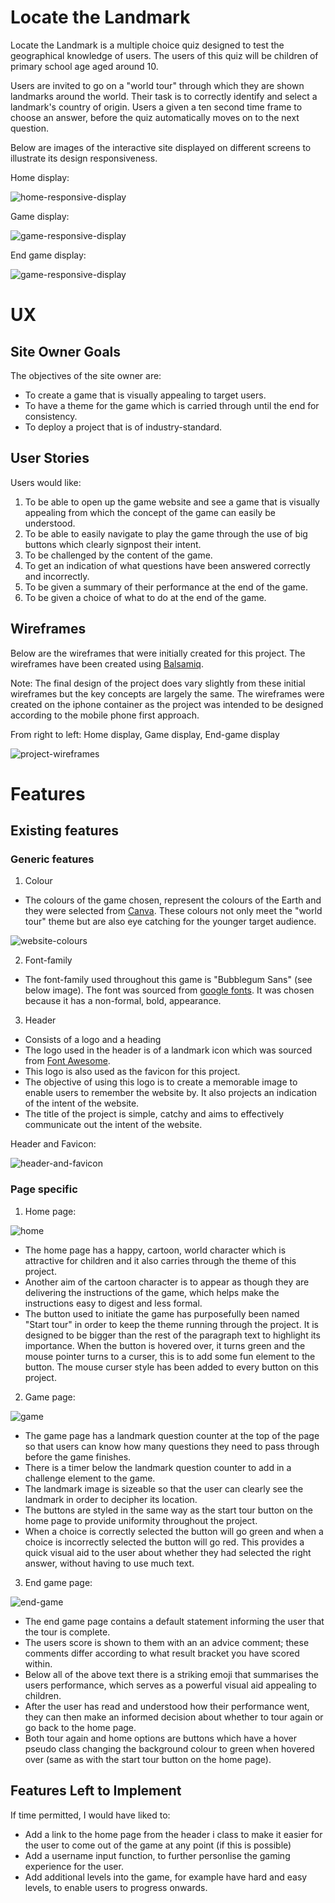 # Locate the Landmark

Locate the Landmark is a multiple choice quiz designed to test the geographical knowledge of users. The users of this quiz will be children of primary school age aged around 10. 

Users are invited to go on a "world tour" through which they are shown landmarks around the world. Their task is to correctly identify and select a landmark's country of origin. Users a given a ten second time frame to choose an answer, before the quiz automatically moves on to the next question. 

Below are images of the interactive site displayed on different screens to illustrate its design responsiveness.

Home display:

![home-responsive-display](assets/images/readme-images/home-responsive.png)

Game display:

![game-responsive-display](assets/images/readme-images/game-responsive.png)

End game display:

![game-responsive-display](assets/images/readme-images/end-game-responsive.png)


# UX

## Site Owner Goals

The objectives of the site owner are:

* To create a game that is visually appealing to target users.
* To have a theme for the game which is carried through until the end for consistency.
* To deploy a project that is of industry-standard. 

## User Stories

Users would like:

1. To be able to open up the game website  and see a game that is visually appealing from which the concept of the game can easily be understood.
2. To be able to easily navigate to play the game through the use of big buttons which clearly signpost their intent.
3. To be challenged by the content of the game.
4. To get an indication of what questions have been answered correctly and incorrectly.
5. To be given a summary of their performance at the end of the game.
6. To be given a choice of what to do at the end of the game.

## Wireframes

Below are the wireframes that were initially created for this project. The wireframes have been created using [Balsamiq](https://balsamiq.com/wireframes/?gclid=EAIaIQobChMIvd-up7Gq8gIVdgCiAx3NKwsREAAYAiAAEgInd_D_BwE). 

Note: The final design of the project does vary slightly from these initial wireframes but the key concepts are largely the same. The wireframes were created on the iphone container as the project was intended to be designed according to the mobile phone first approach. 

From right to left: 
Home display, Game display, End-game display

![project-wireframes](assets/images/readme-images/project-wireframes.png)

# Features

## Existing features

### Generic features

1. Colour
* The colours of the game chosen, represent the colours of the Earth and they were selected from [Canva](https://www.canva.com/colors/color-palette-generator/). These colours not only meet the "world tour" theme but are also eye catching for the younger target audience. 

![website-colours](assets/images/readme-images/website-colours.png)

2. Font-family
* The font-family used throughout this game is "Bubblegum Sans" (see below image). The font was sourced from [google fonts](https://fonts.google.com/). It was chosen because it has a non-formal, bold, appearance.

3. Header 
* Consists of a logo and a heading
* The logo used in the header is of a landmark icon which was sourced from [Font Awesome](https://fontawesome.com/).
* This logo is also used as the favicon for this project. 
* The objective of using this logo is to create a memorable image to enable users to remember the website by. It also projects an indication of the intent of the website.
* The title of the project is simple, catchy and aims to effectively communicate out the intent of the website. 

Header and Favicon:

![header-and-favicon](assets/images/readme-images/header-and-favicon.png)


### Page specific 

1. Home page:

![home](assets/images/readme-images/home.png)

* The home page has a happy, cartoon, world character which is attractive for children and it also carries through the theme of this project. 
* Another aim of the cartoon character is to appear as though they are delivering the instructions of the game, which helps make the instructions easy to digest and less formal.
*  The button used to initiate the game has purposefully been named "Start tour" in order to keep the theme running through the project. It is designed to be bigger than the rest of the paragraph text to highlight its importance. When the button is hovered over, it turns green and the mouse pointer turns to a curser, this is to add some fun element to the button. The mouse curser style has been added to every button on this project.

2. Game page:

![game](assets/images/readme-images/game.png)

* The game page has a landmark question counter at the top of the page so that users can know how many questions they need to pass through before the game finishes.
* There is a timer below the landmark question counter to add in a challenge element to the game.
* The landmark image is sizeable so that the user can clearly see the landmark in order to decipher its location. 
* The buttons are styled in the same way as the start tour button on the home page to provide uniformity throughout the project.
* When a choice is correctly selected the button will go green and when a choice is incorrectly selected the button will go red. This provides a quick visual aid to the user about whether they had selected the right answer, without having to use much text. 

3. End game page:

![end-game](assets/images/readme-images/end-game.png)

* The end game page contains a default statement informing the user that the tour is complete.
* The users score is shown to them with an an advice comment; these comments differ according to what result bracket you have scored within.
* Below all of the above text there is a striking emoji that summarises the users performance, which serves as a powerful visual aid appealing to children. 
* After the user has read and understood how their performance went, they can then make an informed decision about whether to tour again or go back to the home page. 
* Both tour again and home options are  buttons which have a hover pseudo class changing the background colour to green when hovered over (same as with the start tour button on the home page).

## Features Left to Implement
If time permitted, I would have liked to:
* Add a link to the home page from the header i class to make it easier for the user to come out of the game at any point (if this is possible)
* Add a username input function, to further personlise the gaming experience for the user.
* Add additional levels into the game, for example have hard and easy levels, to enable users to progress onwards.  










